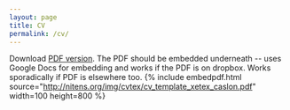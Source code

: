 ```yaml
---
layout: page
title: CV
permalink: /cv/
---
```


Download [PDF version](http://nitens.org/img/cvtex/cv_template_xetex_caslon.pdf). The PDF should be embedded underneath -- uses Google Docs for embedding and works if the PDF is on dropbox. Works sporadically if PDF is elsewhere too.
{% include embedpdf.html source="http://nitens.org/img/cvtex/cv_template_xetex_caslon.pdf" width=100 height=800 %}

